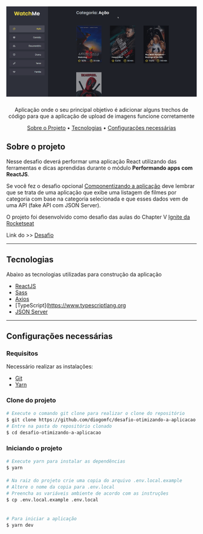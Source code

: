 <h1 align="center">
  <img alt="Logo" src="./public/WatchMe.gif" alt="SpaceTraveling">
</h1>
<p align="center">Aplicação onde o seu principal objetivo é adicionar alguns trechos de código para que a aplicação de upload de imagens funcione corretamente</p>


<p align="center">
 <a href="#sobre-o-projeto">Sobre o Projeto</a> •
 <a href="#tecnologias">Tecnologias</a> •
 <a href="#configurações-necessárias">Configurações necessárias</a>
</p>

## Sobre o projeto

Nesse desafio deverá performar uma aplicação React utilizando das ferramentas e dicas aprendidas durante o módulo **Performando apps com ReactJS**.

Se você fez o desafio opcional [Componentizando a aplicação](https://www.notion.so/b9f0f025c95b437699d0c3115f55b0f1) deve lembrar que se trata de uma aplicação que exibe uma listagem de filmes por categoria com base na categoria selecionada e que esses dados vem de uma API (fake API com JSON Server).

O projeto foi desenvolvido como desafio das aulas do Chapter V [Ignite da Rocketseat](https://rocketseat.com.br/)

Link do >> [Desafio](https://www.notion.so/Desafio-01-Otimizando-a-aplica-o-2942004b422d455891756300d88d0b9a)

---

## Tecnologias

Abaixo as tecnologias utilizadas para construção da aplicação

- [ReactJS](https://reactjs.org/)
- [Sass](https://sass-lang.comcom)
- [Axios](https://axios-http.com/ptbr/docs/intro)
- [TypeScript](https://www.typescriptlang.org
- [JSON Server](https://www.npmjs.com/package/json-serverhttps://fauna.com)

---

## Configurações necessárias

### **Requisitos**

Necessário realizar as instalações:

- [Git](https://git-scm.com/)
- [Yarn](https://classic.yarnpkg.com)


### **Clone do projeto**

```bash
# Execute o comando git clone para realizar o clone do repositório
$ git clone https://github.com/diogomfc/desafio-otimizando-a-aplicacao.git
# Entre na pasta do repositório clonado
$ cd desafio-otimizando-a-aplicacao
```

### **Iniciando o projeto**

```bash
# Execute yarn para instalar as dependências
$ yarn

# Na raiz do projeto crie uma copia do arquivo .env.local.example
# Altere o nome da copia para .env.local
# Preencha as variáveis ambiente de acordo com as instruções
$ cp .env.local.example .env.local


# Para iniciar a aplicação
$ yarn dev

```
